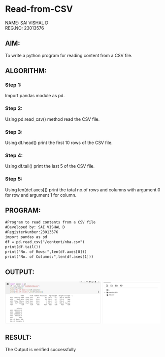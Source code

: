 # Read-from-CSV
NAME: SAI VISHAL D<BR>
REG.NO: 23013576
## AIM:
To write a python program for reading content from a CSV file.

## ALGORITHM:
### Step 1:
Import pandas module as pd.
### Step 2:
Using pd.read_csv() method read the CSV file.
### Step 3:
Using df.head() print the first 10 rows of the CSV file.
### Step 4:
Using df.tail() print the last 5 of the CSV file.
### Step 5:
Using len(def.axes[]) print the total no.of rows and columns with argument 0 for row and argument 1 for column.

## PROGRAM:
```
#Program to read contents from a CSV file
#Developed by: SAI VISHAL D
#RegisterNumber:23013576
import pandas as pd
df = pd.read_csv("/content/nba.csv")
print(df.tail())
print("No. of Rows:",len(df.axes[0]))
print("No. of Columns:",len(df.axes[1]))
```

## OUTPUT:
![Alt text](<Screenshot 2024-01-03 194905.png>)

## RESULT:
The Output is verified successfully
